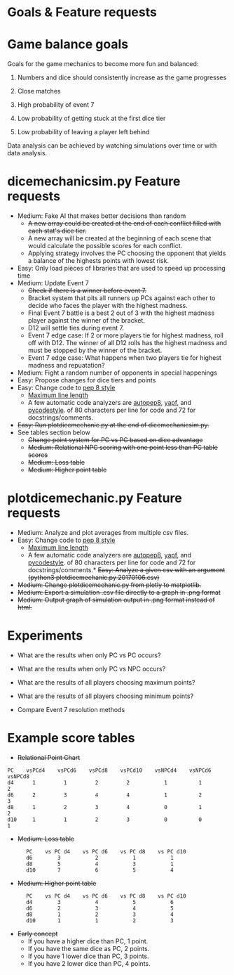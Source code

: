 # Goals & Feature requests

# Game balance goals
Goals for the game mechanics to become more fun and balanced:

1) Numbers and dice should consistently increase as the game progresses

2) Close matches

3) High probability of event 7

4) Low probability of getting stuck at the first dice tier

5) Low probability of leaving a player left behind

Data analysis can be achieved by watching simulations over time or with data
analysis.


# dicemechanicsim.py Feature requests
* Medium: Fake AI that makes better decisions than random
  * ~~A new array could be created at the end of each conflict filled with each stat's
   dice tier.~~
  * A new array will be created at the beginning of each scene that would calculate
  the possible scores for each conflict.
  * Applying strategy involves the PC choosing the opponent that yields a balance of
  the highests points with lowest risk.
* Easy: Only load pieces of libraries that are used to speed up processing time
* Medium: Update Event 7
  * ~~Check if there is a winner before event 7.~~
  * Bracket system that pits all runners up PCs against each other to decide who faces
  the player with the highest madness.
  * Final Event 7 battle is a best 2 out of 3 with the highest madness player against
  the winner of the bracket.
  * D12 will settle ties during event 7.
  * Event 7 edge case: If 2 or more players tie for highest madness, roll off with D12.
  The winner of all D12 rolls has the highest madness and must be stopped by the winner
  of the bracket.
  * Event 7 edge case: What happens when two players tie for highest madness and
  repuatation?
* Medium: Fight a random number of opponents in special happenings
* Easy: Propose changes for dice tiers and points
* Easy: Change code to [pep 8 style](https://www.python.org/dev/peps/pep-0008)
  * [Maximum line length](https://www.python.org/dev/peps/pep-0008/#maximum-line-length)
  * A few automatic code analyzers are [autopep8](https://github.com/hhatto/autopep8),
   [yapf](https://github.com/google/yapf), and
   [pycodestyle](https://github.com/PyCQA/pycodestyle).
   of 80 characters per line for code and 72 for docstrings/comments.
* ~~Easy: Run plotdicemechanic.py at the end of dicemechanicsim.py.~~
* See tables section below
  * ~~Change point system for PC vs PC based on dice advantage~~
  * ~~Medium: Relational NPC scoring with one point less than PC table scores~~
  * ~~Medium: Loss table~~
  * ~~Medium: Higher point table~~

# plotdicemechanic.py Feature requests
* Medium: Analyze and plot averages from multiple csv files.
* Easy: Change code to [pep 8 style](https://www.python.org/dev/peps/pep-0008)
  * [Maximum line length](https://www.python.org/dev/peps/pep-0008/#maximum-line-length)
  * A few automatic code analyzers are [autopep8](https://github.com/hhatto/autopep8),
   [yapf](https://github.com/google/yapf), and
   [pycodestyle](https://github.com/PyCQA/pycodestyle).
   of 80 characters per line for code and 72 for docstrings/comments.* ~~Easy: Analyze a given csv with an argument (python3 plotdicemechanic.py 20170106.csv)~~
* ~~Medium: Change plotdicemechanic.py from plotly to matplotlib.~~
* ~~Medium: Export a simulation .csv file directly to a graph in .png format~~
* ~~Medium: Output graph of simulation output in .png format instead of html.~~

# Experiments

* What are the results when only PC vs PC occurs?

* What are the results when only PC vs NPC occurs?

* What are the results of all players choosing maximum points?

* What are the results of all players choosing minimum points?

* Compare Event 7 resolution methods

# Example score tables

* ~~Relational Point Chart~~
```
PC    vsPCd4    vsPCd6    vsPCd8    vsPCd10    vsNPCd4    vsNPCd6    vsNPCd8
d4      1         1         2         2           1          1          2
d6      2         3         4         4           1          2          3
d8      1         2         3         4           0          1          2
d10     1         1         2         3           0          0          1
```
* ~~Medium: Loss table~~
```
      PC    vs PC d4    vs PC d6    vs PC d8    vs PC d10
      d6        3           2           1           1
      d8        5           4           3           1
      d10       7           6           5           4
```
* ~~Medium: Higher point table~~
```
      PC    vs PC d4    vs PC d6    vs PC d8    vs PC d10
      d4        3           4           5           6
      d6        2           3           4           5
      d8        1           2           3           4
      d10       1           1           2           3
```
* ~~Early concept~~
  * If you have a higher dice than PC, 1 point.
  * If you have the same dice as PC, 2 points.
  * If you have 1 lower dice than PC, 3 points.
  * If you have 2 lower dice than PC, 4 points.
